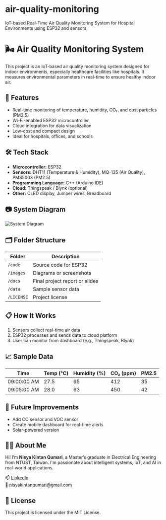 # air-quality-monitoring
IoT-based Real-Time Air Quality Monitoring System for Hospital Environments using ESP32 and sensors.
# 🌬️ Air Quality Monitoring System

This project is an IoT-based air quality monitoring system designed for indoor environments, especially healthcare facilities like hospitals. It measures environmental parameters in real-time to ensure healthy indoor air.

## 📌 Features

- Real-time monitoring of temperature, humidity, CO₂, and dust particles (PM2.5)
- Wi-Fi-enabled ESP32 microcontroller
- Cloud integration for data visualization
- Low-cost and compact design
- Ideal for hospitals, offices, and schools

## 🛠️ Tech Stack

- **Microcontroller:** ESP32
- **Sensors:** DHT11 (Temperature & Humidity), MQ-135 (Air Quality), PMS5003 (PM2.5)
- **Programming Language:** C++ (Arduino IDE)
- **Cloud:** Thingspeak / Blynk (optional)
- **Other:** OLED display, Jumper wires, Breadboard

## 📷 System Diagram

![System Diagram](images/system-diagram.png)

## 🗂️ Folder Structure

| Folder | Description |
|--------|-------------|
| `/code` | Source code for ESP32 |
| `/images` | Diagrams or screenshots |
| `/docs` | Final project report or slides |
| `/data` | Sample sensor data |
| `/LICENSE` | Project license |

## 📋 How It Works

1. Sensors collect real-time air data
2. ESP32 processes and sends data to cloud platform
3. User can monitor from dashboard (e.g., Thingspeak, Blynk)

## 📈 Sample Data

| Time        | Temp (°C) | Humidity (%) | CO₂ (ppm) | PM2.5 |
|-------------|-----------|---------------|-----------|--------|
| 09:00:00 AM | 27.5      | 65            | 412       | 35     |
| 09:05:00 AM | 28.0      | 63            | 450       | 42     |

## 🧠 Future Improvements

- Add CO sensor and VOC sensor
- Create mobile dashboard for real-time alerts
- Solar-powered version

## 🙋‍♀️ About Me

Hi! I’m **Nisya Kintan Qumari**, a Master’s graduate in Electrical Engineering from NTUST, Taiwan. I'm passionate about intelligent systems, IoT, and AI in real-world applications.

📫 [LinkedIn](https://www.linkedin.com/in/nisyakintanqumari)  
📧 nisyakintanqumari@gmail.com

## 📜 License

This project is licensed under the MIT License.
